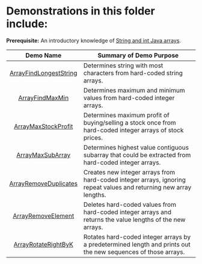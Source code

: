 # Demonstrations in this folder include:

**Prerequisite:** An introductory knowledge of [String and int Java arrays](https://www.tutorialspoint.com/java/java_arrays.htm).

| Demo Name | Summary of Demo Purpose |  
| :----------: | ---------- |  
| [ArrayFindLongestString](https://github.com/chaseofthejungle/java-data-structure-leetcode-interview-questions/tree/main/arrays/ArrayFindLongestString) | Determines string with most characters from hard-coded string arrays. |  
| [ArrayFindMaxMin](https://github.com/chaseofthejungle/java-data-structure-leetcode-interview-questions/tree/main/arrays/ArrayFindMaxMin) | Determines maximum and minimum values from hard-coded integer arrays. |  
| [ArrayMaxStockProfit](https://github.com/chaseofthejungle/java-data-structure-leetcode-interview-questions/tree/main/arrays/ArrayMaxStockProfit) | Determines maximum profit of buying/selling a stock once from hard-coded integer arrays of stock prices. |  
| [ArrayMaxSubArray](https://github.com/chaseofthejungle/java-data-structure-leetcode-interview-questions/tree/main/arrays/ArrayMaxSubArray) | Determines highest value contiguous subarray that could be extracted from hard-coded integer arrays. |  
| [ArrayRemoveDuplicates](https://github.com/chaseofthejungle/java-data-structure-leetcode-interview-questions/tree/main/arrays/ArrayRemoveDuplicates) | Creates new integer arrays from hard-coded integer arrays, ignoring repeat values and returning new array lengths. |  
| [ArrayRemoveElement](https://github.com/chaseofthejungle/java-data-structure-leetcode-interview-questions/tree/main/arrays/ArrayRemoveElement) | Deletes hard-coded values from hard-coded integer arrays and returns the value lengths of the new arrays. |  
| [ArrayRotateRightByK](https://github.com/chaseofthejungle/java-data-structure-leetcode-interview-questions/tree/main/arrays/ArrayRotateRightByK) | Rotates hard-coded integer arrays by a predetermined length and prints out the new sequences of those arrays. |
